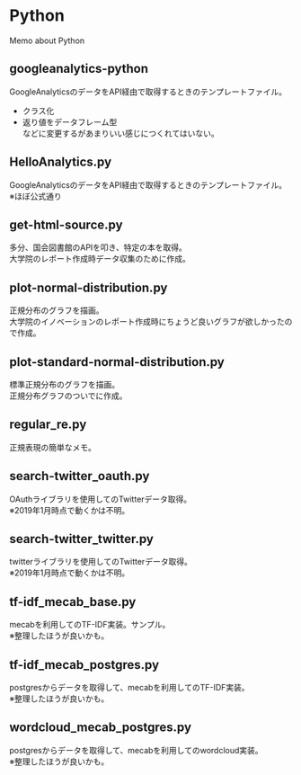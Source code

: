 # Python
Memo about Python 
## googleanalytics-python
GoogleAnalyticsのデータをAPI経由で取得するときのテンプレートファイル。<br>
- クラス化
- 返り値をデータフレーム型<br>
などに変更するがあまりいい感じにつくれてはいない。
## HelloAnalytics.py
GoogleAnalyticsのデータをAPI経由で取得するときのテンプレートファイル。<br>
※ほぼ公式通り
## get-html-source.py
多分、国会図書館のAPIを叩き、特定の本を取得。<br>
大学院のレポート作成時データ収集のために作成。
## plot-normal-distribution.py
正規分布のグラフを描画。<br>
大学院のイノベーションのレポート作成時にちょうど良いグラフが欲しかったので作成。
## plot-standard-normal-distribution.py
標準正規分布のグラフを描画。<br>
正規分布グラフのついでに作成。
## regular_re.py
正規表現の簡単なメモ。
## search-twitter_oauth.py
OAuthライブラリを使用してのTwitterデータ取得。<br>
※2019年1月時点で動くかは不明。
## search-twitter_twitter.py
twitterライブラリを使用してのTwitterデータ取得。<br>
※2019年1月時点で動くかは不明。
## tf-idf_mecab_base.py
mecabを利用してのTF-IDF実装。サンプル。<br>
※整理したほうが良いかも。
## tf-idf_mecab_postgres.py
postgresからデータを取得して、mecabを利用してのTF-IDF実装。<br>
※整理したほうが良いかも。
## wordcloud_mecab_postgres.py
postgresからデータを取得して、mecabを利用してのwordcloud実装。<br>
※整理したほうが良いかも。
